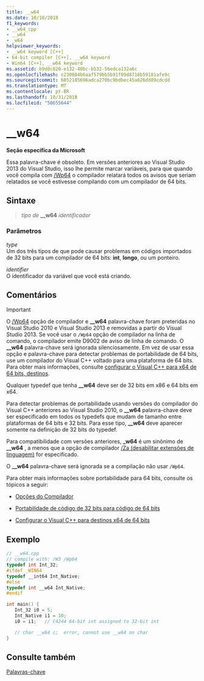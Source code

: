 ```yaml
---
title: __w64
ms.date: 10/10/2018
f1_keywords:
- __w64_cpp
- __w64
- _w64
helpviewer_keywords:
- __w64 keyword [C++]
- 64-bit compiler [C++], __w64 keyword
- Win64 [C++], __w64 keyword
ms.assetid: b9d0c820-e132-40bc-b532-56edca132a6c
ms.openlocfilehash: c230804b6aaf579bb5b91f09d8716b59181afe9c
ms.sourcegitcommit: 6052185696adca270bc9bdbec45a626dd89cdcdd
ms.translationtype: MT
ms.contentlocale: pt-BR
ms.lasthandoff: 10/31/2018
ms.locfileid: "50655644"
---
```

# <a name="w64"></a>__w64

**Seção específica da Microsoft**

Essa palavra-chave é obsoleto. Em versões anteriores ao Visual Studio 2013 do Visual Studio, isso lhe permite marcar variáveis, para que quando você compila com [/Wp64](../build/reference/wp64-detect-64-bit-portability-issues.md) o compilador relatará todos os avisos que seriam relatados se você estivesse compilando com um compilador de 64 bits.

## <a name="syntax"></a>Sintaxe

> *tipo de* **__w64** *identificador*

### <a name="parameters"></a>Parâmetros

*type*<br/>
Um dos três tipos de que pode causar problemas em códigos importados de 32 bits para um compilador de 64 bits: **int**, **longo**, ou um ponteiro.

*identifier*<br/>
O identificador da variável que você está criando.

## <a name="remarks"></a>Comentários

> [!IMPORTANT]
>  O [/Wp64](../build/reference/wp64-detect-64-bit-portability-issues.md) opção de compilador e **__w64** palavra-chave foram preteridas no Visual Studio 2010 e Visual Studio 2013 e removidas a partir do Visual Studio 2013. Se você usar o `/Wp64` opção de compilador na linha de comando, o compilador emite D9002 de aviso de linha de comando. O **__w64** palavra-chave será ignorada silenciosamente. Em vez de usar essa opção e palavra-chave para detectar problemas de portabilidade de 64 bits, use um compilador do Visual C++ voltado para uma plataforma de 64 bits. Para obter mais informações, consulte [configurar o Visual C++ para x64 de 64 bits, destinos](../build/configuring-programs-for-64-bit-visual-cpp.md).

Qualquer typedef que tenha **__w64** deve ser de 32 bits em x86 e 64 bits em x64.

Para detectar problemas de portabilidade usando versões do compilador do Visual C++ anteriores ao Visual Studio 2010, o **__w64** palavra-chave deve ser especificado em todos os typedefs que mudam de tamanho entre plataformas de 64 bits e 32 bits. Para esse tipo, **__w64** deve aparecer somente na definição de 32 bits do typedef.

Para compatibilidade com versões anteriores, **_w64** é um sinônimo de **__w64** , a menos que a opção de compilador [/Za \(desabilitar extensões de linguagem)](../build/reference/za-ze-disable-language-extensions.md) for especificado.

O **__w64** palavra-chave será ignorada se a compilação não usar `/Wp64`.

Para obter mais informações sobre portabilidade para 64 bits, consulte os tópicos a seguir:

- [Opções do Compilador](../build/reference/compiler-options.md)

- [Portabilidade de código de 32 bits para código de 64 bits](../build/common-visual-cpp-64-bit-migration-issues.md)

- [Configurar o Visual C++ para destinos x64 de 64 bits](../build/configuring-programs-for-64-bit-visual-cpp.md)

## <a name="example"></a>Exemplo

```cpp
// __w64.cpp
// compile with: /W3 /Wp64
typedef int Int_32;
#ifdef _WIN64
typedef __int64 Int_Native;
#else
typedef int __w64 Int_Native;
#endif

int main() {
   Int_32 i0 = 5;
   Int_Native i1 = 10;
   i0 = i1;   // C4244 64-bit int assigned to 32-bit int

   // char __w64 c;  error, cannot use __w64 on char
}
```

## <a name="see-also"></a>Consulte também

[Palavras-chave](../cpp/keywords-cpp.md)